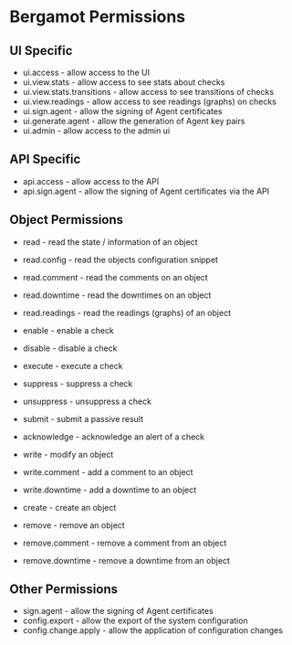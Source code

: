 # Bergamot Permissions

## UI Specific

* ui.access                 - allow access to the UI
* ui.view.stats             - allow access to see stats about checks
* ui.view.stats.transitions - allow access to see transitions of checks
* ui.view.readings          - allow access to see readings (graphs) on checks
* ui.sign.agent             - allow the signing of Agent certificates
* ui.generate.agent         - allow the generation of Agent key pairs
* ui.admin                  - allow access to the admin ui

## API Specific

* api.access          - allow access to the API
* api.sign.agent      - allow the signing of Agent certificates via the API

## Object Permissions

* read             - read the state / information of an object
* read.config      - read the objects configuration snippet
* read.comment     - read the comments on an object
* read.downtime    - read the downtimes on an object
* read.readings    - read the readings (graphs) of an object

* enable           - enable a check
* disable          - disable a check
* execute          - execute a check
* suppress         - suppress a check
* unsuppress       - unsuppress a check
* submit           - submit a passive result
* acknowledge      - acknowledge an alert of a check

* write            - modify an object
* write.comment    - add a comment to an object
* write.downtime   - add a downtime to an object

* create           - create an object

* remove           - remove an object
* remove.comment   - remove a comment from an object
* remove.downtime  - remove a downtime from an object

## Other Permissions

* sign.agent          - allow the signing of Agent certificates
* config.export       - allow the export of the system configuration
* config.change.apply - allow the application of configuration changes
